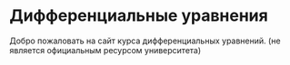 # Дифференциальные уравнения

Добро пожаловать на сайт курса дифференциальных уравнений.
(не является официальным ресурсом университета)
